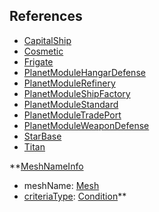 ## References
  * [CapitalShip](RebellionCapitalShip.md)
  * [Cosmetic](RebellionCosmetic.md)
  * [Frigate](RebellionFrigate.md)
  * [PlanetModuleHangarDefense](RebellionPlanetModuleHangarDefense.md)
  * [PlanetModuleRefinery](RebellionPlanetModuleRefinery.md)
  * [PlanetModuleShipFactory](RebellionPlanetModuleShipFactory.md)
  * [PlanetModuleStandard](RebellionPlanetModuleStandard.md)
  * [PlanetModuleTradePort](RebellionPlanetModuleTradePort.md)
  * [PlanetModuleWeaponDefense](RebellionPlanetModuleWeaponDefense.md)
  * [StarBase](RebellionStarBase.md)
  * [Titan](RebellionTitan.md)

**[MeshNameInfo](RebellionMeshNameInfo.md)
  * meshName: [Mesh](Mesh.md)
  * [criteriaType](RebellioncriteriaType.md): [Condition](Condition.md)**
